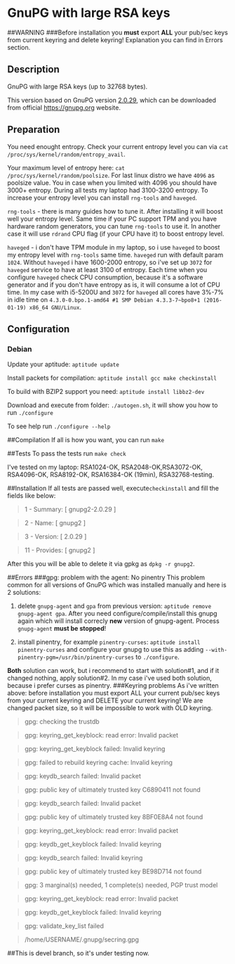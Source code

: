 # GnuPG with large RSA keys
##WARNING
###Before installation you **must** export **ALL** your pub/sec keys from current keyring and delete keyring!
Explanation you can find in Errors section.
## Description
GnuPG with large RSA keys (up to 32768 bytes).

This version based on GnuPG version [2.0.29](https://gnupg.org/ftp/gcrypt/gnupg/gnupg-2.0.29.tar.bz2), which can be downloaded from official https://gnupg.org website.

## Preparation
You need enought entropy. Check your current entropy level you can via `cat /proc/sys/kernel/random/entropy_avail`.

Your maximum level of entropy here: `cat /proc/sys/kernel/random/poolsize`. For last linux distro we have `4096` as poolsize value.
You in case when you limited with 4096 you should have 3000+ entropy. During all tests my laptop had 3100-3200 entropy.
To increase your entropy level you can install `rng-tools` and `haveged`.

`rng-tools` - there is many guides how to tune it. After installing it will boost well your entropy level. Same time if your PC support TPM and you have hardware random generators, you can tune `rng-tools` to use it. In another case it will use `rdrand` CPU flag (if your CPU have it) to boost entropy level.

`haveged` - i don't have TPM module in my laptop, so i use `haveged` to boost my entropy level with `rng-tools` same time. `haveged` run with default param `1024`. Without `haveged` i have 1600-2000 entropy, so i've set up `3072` for `haveged` service to have at least 3100 of entropy. Each time when you configure `haveged` check CPU consumption, because it's a software generator and if you don't have entropy as is, it will consume a lot of CPU time. In my case with i5-5200U and `3072` for `haveged` all cores have 3%-7% in idle time on `4.3.0-0.bpo.1-amd64 #1 SMP Debian 4.3.3-7~bpo8+1 (2016-01-19) x86_64 GNU/Linux`.

## Configuration
### Debian
Update your aptitude: `aptitude update`

Install packets for compilation: `aptitude install gcc make checkinstall`

To build with BZIP2 support you need: `aptitude install libbz2-dev`

Download and execute from folder: `./autogen.sh`, it will show you how to run `./configure`

To see help run `./configure --help`

##Compilation
If all is how you want, you can run `make`

##Tests
To pass the tests run `make check`

I've tested on my laptop: RSA1024-OK, RSA2048-OK,RSA3072-OK, RSA4096-OK, RSA8192-OK, RSA16384-OK (19min), RSA32768-testing.

##Installation
If all tests are passed well, execute`checkinstall` and fill the fields like below:

> 1 -  Summary: [ gnupg2-2.0.29 ]

> 2 -  Name:    [ gnupg2 ]

> 3 -  Version: [ 2.0.29 ]

> 11 - Provides: [ gnupg2 ]

After this you will be able to delete it via gpkg as `dpkg -r gnupg2`.

##Errors
###gpg: problem with the agent: No pinentry
This problem common for all versions of GnuPG which was installed manually and here is 2 solutions:

 1) delete `gnupg-agent` and `gpa` from previous version: `aptitude remove gnupg-agent gpa`. After you need configure/compile/install this gnupg again which will install correcly **new** version of gnupg-agent. Process `gnupg-agent` **must be stopped**! 
 
 2) install pinentry, for example `pinentry-curses`: `aptitude install pinentry-curses` and configure your gnupg to use this as adding `--with-pinentry-pgm=/usr/bin/pinentry-curses` to `./configure`.
 
**Both** solution can work, but i recommend to start with solution#1, and if it changed nothing, apply solution#2. In my case i've used both solution, because i prefer curses as pinentry.
###Keyring problems
As i've written above: before installation you must export ALL your current pub/sec keys from your current keyring and DELETE your current keyring! We are changed packet size, so it will be impossible to work with OLD keyring.

> gpg: checking the trustdb

> gpg: keyring_get_keyblock: read error: Invalid packet

> gpg: keyring_get_keyblock failed: Invalid keyring

> gpg: failed to rebuild keyring cache: Invalid keyring

> gpg: keydb_search failed: Invalid packet

> gpg: public key of ultimately trusted key C6890411 not found

> gpg: keydb_search failed: Invalid packet

> gpg: public key of ultimately trusted key 8BF0E8A4 not found

> gpg: keyring_get_keyblock: read error: Invalid packet

> gpg: keydb_get_keyblock failed: Invalid keyring

> gpg: keydb_search failed: Invalid keyring

> gpg: public key of ultimately trusted key BE98D714 not found

> gpg: 3 marginal(s) needed, 1 complete(s) needed, PGP trust model

> gpg: keyring_get_keyblock: read error: Invalid packet

> gpg: keydb_get_keyblock failed: Invalid keyring

> gpg: validate_key_list failed

> /home/USERNAME/.gnupg/secring.gpg


##This is devel branch, so it's under testing now.